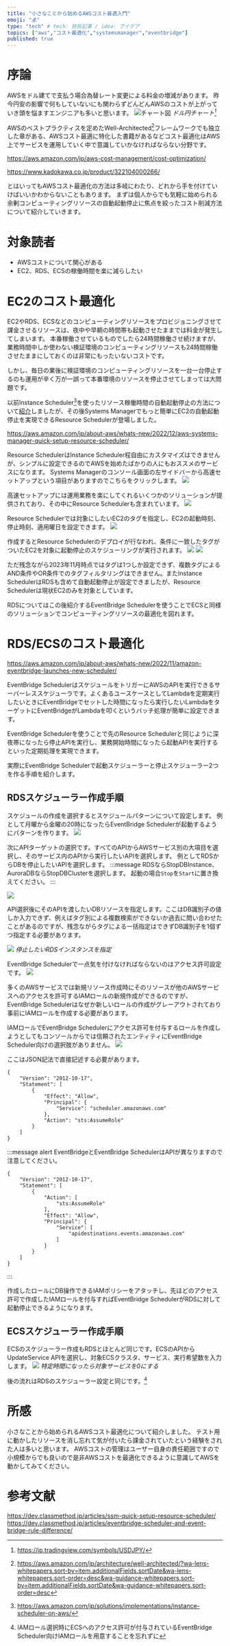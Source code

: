 ```yaml
---
title: "小さなことから始めるAWSコスト最適入門"
emoji: "💰"
type: "tech" # tech: 技術記事 / idea: アイデア
topics: ["aws","コスト最適化","systemsmanager","eventbridge"]
published: true
---
```


# 序論
AWSをドル建てで支払う場合為替レート変更による料金の増減があります。
昨今円安の影響で何もしていないにも関わらずどんどんAWSのコストが上がっていき頭を悩ますエンジニアも多いと思います。
![チャート図](/images/aws-small-cost-optimize/image1.png)
*ドル円チャート[^1]*

AWSのベストプラクティスを定めたWell-Architected[^2]フレームワークでも独立した章がある、AWSコスト最適に特化した書籍があるなどコスト最適化はAWS上でサービスを運用していく中で意識していかなければならない分野です。

https://aws.amazon.com/jp/aws-cost-management/cost-optimization/

https://www.kadokawa.co.jp/product/322104000266/

とはいってもAWSコスト最適化の方法は多岐にわたり、どれから手を付けていけばいいかわからないこともあります。
まずは個人からでも気軽に始められる余剰コンピューティングリソースの自動起動停止に焦点を絞ったコスト削減方法について紹介していきます。

[^1]: https://jp.tradingview.com/symbols/USDJPY/
[^2]: https://aws.amazon.com/jp/architecture/well-architected/?wa-lens-whitepapers.sort-by=item.additionalFields.sortDate&wa-lens-whitepapers.sort-order=desc&wa-guidance-whitepapers.sort-by=item.additionalFields.sortDate&wa-guidance-whitepapers.sort-order=desc

# 対象読者

- AWSコストについて関心がある
- EC2、RDS、ECSの稼働時間を楽に減らしたい

# EC2のコスト最適化

EC2やRDS、ECSなどのコンピューティングリソースをプロビジョニングさせて課金させるリソースは、夜中や早朝の時間帯も起動させたままでは料金が発生してしまいます。
本番稼働させているものでしたら24時間稼働させ続けますが、業務時間中しか使わない検証環境のコンピューティングリソースも24時間稼働させたままにしておくのは非常にもったいないコストです。

しかし、毎日の業後に検証環境のコンピューティングリソースを一台一台停止するのも運用が辛く万が一誤って本番環境のリソースを停止させてしまっては大問題です。

以前Instance Scheduler[^3]を使ったリソース稼働時間の自動起動停止の方法について[紹介](https://zenn.dev/yuta28/articles/ec2-schedule)しましたが、その後Systems Managerでもっと簡単にEC2の自動起動停止を実現できるResource Schedulerが登場しました。

https://aws.amazon.com/jp/about-aws/whats-new/2022/12/aws-systems-manager-quick-setup-resource-scheduler/

Resource SchedulerはInstance Scheduler程自由にカスタマイズはできませんが、シンプルに設定できるのでAWSを始めたばかりの人にもおススメのサービスになります。
Systems Managerのコンソール画面の左サイドバーから高速セットアップという項目がありますのでこちらをクリックします。
![](/images/aws-small-cost-optimize/image2.png)

高速セットアップには運用業務を楽にしてくれるいくつかのソリューションが提供されており、その中にResource Schedulerも含まれています。
![](/images/aws-small-cost-optimize/image3.png)

Resource Schedulerでは対象にしたいEC2のタグを指定し、EC2の起動時刻、停止時刻、適用曜日を設定できます。
![](/images/aws-small-cost-optimize/image4.png)

作成するとResource Schedulerのデプロイが行なわれ、条件に一致したタグがついたEC2を対象に起動停止のスケジューリングが実行されます。
![](/images/aws-small-cost-optimize/image5.png)
![](/images/aws-small-cost-optimize/image6.png)


ただ残念ながら2023年11月時点ではタグは1つしか設定できず、複数タグによるAND条件やOR条件でのタグフィルタリングはできません。またInstance SchedulerはRDSも含めて自動起動停止が設定できましたが、Resource Schedulerは現状EC2のみを対象としています。

RDSについてはこの後紹介するEventBridge Schedulerを使うことでECSと同様のソリューションでコンピューティングリソースの最適化を図れます。

[^3]: https://aws.amazon.com/jp/solutions/implementations/instance-scheduler-on-aws/

# RDS/ECSのコスト最適化

https://aws.amazon.com/jp/about-aws/whats-new/2022/11/amazon-eventbridge-launches-new-scheduler/

EventBridge SchedulerはスケジュールをトリガーにAWSのAPIを実行できるサーバーレススケジューラです。よくあるユースケースとしてLambdaを定期実行したいときにEventBridgeでセットした時間になったら実行したいLambdaをターゲットにEventBridgeがLambdaを叩くというバッチ処理が簡単に設定できます。

EventBridge Schedulerを使うことで先のResource Schedulerと同じように深夜帯になったら停止APIを実行し、業務開始時間になったら起動APIを実行するといった定期処理を実現できます。

実際にEventBridge Schedulerで起動スケジューラーと停止スケジューラー2つを作る手順を紹介します。

## RDSスケジューラー作成手順
スケジュールの作成を選択するとスケジュールパターンについて設定します。
例として月曜から金曜の20時になったらEventBridge Schedulerが起動するようにパターンを作ります。
![](/images/aws-small-cost-optimize/image7.png)

次にAPIターゲットの選択です。すべてのAPIからAWSサービス別の大項目を選択し、そのサービス内のAPIから実行したいAPIを選択します。
例としてRDSからDBを停止したいAPIを選択します。
:::message
RDSならStopDBInstance、AuroraDBならStopDBClusterを選択します。
起動の場合`Stop`を`Start`に置き換えてください。
:::

![](/images/aws-small-cost-optimize/image8.png)

API選択後にそのAPIを渡したいDBリソースを指定します。ここはDB識別子の値しか入力できず、例えばタグ別による複数検索ができないか過去に問い合わせたことがあるのですが、残念ながらタグによる一括指定はできずDB識別子を1個ずつ指定する必要があります。

![](/images/aws-small-cost-optimize/image9.png)
*停止したいRDSインスタンスを指定*

EventBridge Schedulerで一点気を付けなければならないのはアクセス許可設定です。
![](/images/aws-small-cost-optimize/image10.png)

多くのAWSサービスでは新規リソース作成時にそのリソースが他のAWSサービスへのアクセスを許可するIAMロールの新規作成ができるのですが、EventBridge Schedulerはなぜか新しいロールの作成がグレーアウトされており事前にIAMロールを作成する必要があります。

IAMロールでEventBridge Schedulerにアクセス許可を付与するロールを作成しようとしてもコンソールからでは信頼されたエンティティにEventBridge Scheduler向けの選択肢がありません。
![](/images/aws-small-cost-optimize/image11.png)

ここはJSON記法で直接記述する必要があります。

```json:EventBridge Scheduler向け信頼されたエンティティ
{
    "Version": "2012-10-17",
    "Statement": [
        {
            "Effect": "Allow",
            "Principal": {
                "Service": "scheduler.amazonaws.com"
            },
            "Action": "sts:AssumeRole"
        }
    ]
}
```

:::message alert
EventBridgeとEventBridge SchedulerはAPIが異なりますので注意してください。
```json:EventBridge向け信頼されたエンティティ
{
    "Version": "2012-10-17",
    "Statement": [
        {
            "Action": [
                "sts:AssumeRole"
            ],
            "Effect": "Allow",
            "Principal": {
                "Service": [
                    "apidestinations.events.amazonaws.com"
                ]
            }
        }
    ]
}
```
:::

作成したロールにDB操作できるIAMポリシーをアタッチし、先ほどのアクセス許可で作成したIAMロールを付与すればEventBridge SchedulerがRDSに対して起動停止できるようになります。

## ECSスケジューラー作成手順
ECSのスケジューラー作成もRDSとほとんど同じです。ECSのAPIからUpdateService APIを選択し、対象ECSクラスタ、サービス、実行希望数を入力します。
![](/images/aws-small-cost-optimize/image12.png)
*特定時間になったら対象サービスを0にする*

後の流れはRDSのスケジューラー設定と同じです。[^4]

[^4]: IAMロール選択時にECSへのアクセス許可が付与されているEventBridge Scheduler向けIAMロールを用意することを忘れずに

# 所感
小さなことから始められるAWSコスト最適化について紹介しました。
テスト用に動かしたリソースを消し忘れて気が付いたら課金されていたという経験をされた人は多いと思います。
AWSコストの管理はユーザー自身の責任範囲ですので小規模からでも良いので是非AWSコストを最適化できるように意識してAWSを動かしてみてください。

# 参考文献
https://dev.classmethod.jp/articles/ssm-quick-setup-resource-scheduler/
https://dev.classmethod.jp/articles/eventbridge-scheduler-and-event-bridge-rule-difference/